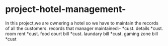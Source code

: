 # project-hotel-management-
In this project,we are ownering a hotel so we have to maintain the records of all the customers.
records that manager maintained:-
               *cust. details 
               *cust. room rent
               *cust. food court bill 
               *cust. laundary bill 
               *cust. gaming zone bill *cust
